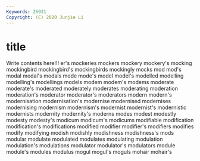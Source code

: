 ```yaml
---
Keywords: 26031
Copyright: (C) 2020 Junjie Li
---
```


# title

Write contents here!!!
er's 
mockeries 
mockers 
mockery 
mockery's 
mocking 
mockingbird 
mockingbird's 
mockingbirds 
mockingly
mocks 
mod 
mod's 
modal 
modal's 
modals 
mode 
mode's 
model 
model's
modelled 
modelling 
modelling's 
modellings 
models 
modem 
modem's 
modems 
moderate 
moderate's
moderated 
moderately 
moderates 
moderating 
moderation 
moderation's 
moderator 
moderator's 
moderators 
modern
modern's 
modernisation 
modernisation's 
modernise 
modernised 
modernises 
modernising 
modernism 
modernism's 
modernist
modernist's 
modernistic 
modernists 
modernity 
modernity's 
moderns 
modes 
modest 
modestly 
modesty
modesty's 
modicum 
modicum's 
modicums 
modifiable 
modification 
modification's 
modifications 
modified 
modifier
modifier's 
modifiers 
modifies 
modify 
modifying 
modish 
modishly 
modishness 
modishness's 
mods
modular 
modulate 
modulated 
modulates 
modulating 
modulation 
modulation's 
modulations 
modulator 
modulator's
modulators 
module 
module's 
modules 
modulus 
mogul 
mogul's 
moguls 
mohair 
mohair's

